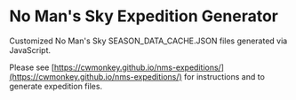 # No Man's Sky Expedition Generator

Customized No Man's Sky SEASON_DATA_CACHE.JSON files generated via JavaScript.

Please see [https://cwmonkey.github.io/nms-expeditions/](https://cwmonkey.github.io/nms-expeditions/) for instructions and to generate expedition files.